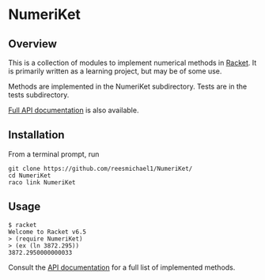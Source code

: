 # NumeriKet

## Overview

This is a collection of modules to implement numerical methods in [Racket](https://racket-lang.org). It is primarily written as a learning project, but may be of some use.

Methods are implemented in the NumeriKet subdirectory. Tests are in the tests subdirectory.

[Full API documentation](http://reesmichael1.com/math/NumeriKet.html) is also available.

## Installation

From a terminal prompt, run
```
git clone https://github.com/reesmichael1/NumeriKet/
cd NumeriKet
raco link NumeriKet
```

## Usage

```
$ racket
Welcome to Racket v6.5
> (require NumeriKet)
> (ex (ln 3872.295))
3872.2950000000033
```
Consult the [API documentation](http://reesmichael1.com/math/NumeriKet.html) for a full list of implemented methods.
